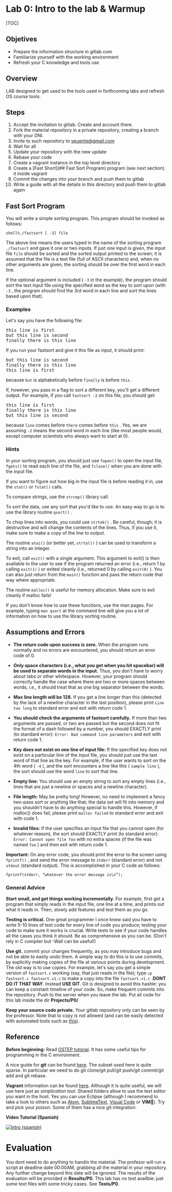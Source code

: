 # Lab 0: Intro to the lab & Warmup

[TOC]

## Objetives

* Prepare the information structure in gitlab.com
* Familiarize yourself with the working environment
* Refresh your C knowledge and tools use

## Overview

LAB designed to get used to the tools used in forthcoming labs and refresh OS course tools.

## Steps

1. Accept the invitation to gitlab. Create and account there.
2. Fork the material repository in a private repository, creating a branch with your DNI.
3. Invite to such repository to vpuente@gmail.com
4. Wait for all
5. Update your repository with the new update
6. Rebase your code
7. Create a vagrant instance in the top level directory
8. Create a [Fast Short](## Fast Sort Program) program (see next section). it inside vagrant
9. Commit the changes into your branch and push them to gitlab
10. Write a guide with all the details in this directory and push them to gitlab again

## Fast Sort Program

You will write a simple sorting program. This program should be invoked as follows:

`shell%./fastsort [ -3] file`

The above line means the users typed in the name of the sorting program `./fastsort` and gave it one or two inputs. If just one input is given, the input file `file` should be sorted and the sorted output printed to the screen; it is assumed that the file is a text file (full of ASCII characters) and, when no other arguments are given, the sorting should be over the first word in each line.

If the optional argument is included ( `-3` in the example), the program should sort the text input file using the specified word as the key to sort upon (with `-3` , the program should find the 3rd word in each line and sort the lines based upon that).

### Examples

Let's say you have the following file:

<pre>this line is first
but this line is second
finally there is this line
</pre>

If you run your fastsort and give it this file as input, it should print:

<pre>but this line is second
finally there is this line
this line is first
</pre>

because `but` is alphabetically before `finally` is before `this` .

If, however, you pass in a flag to sort a different key, you'll get a different output. For example, if you call `fastsort -2` on this file, you should get:

<pre>this line is first
finally there is this line
but this line is second
</pre>

because `line` comes before `there` comes before `this` . Yes, we are assuming `-2` means the second word in each line (like most people would, except computer scientists who always want to start at 0).

### Hints

In your sorting program, you should just use `fopen()` to open the input file, `fgets()` to read each line of the file, and `fclose()` when you are done with the input file.

If you want to figure out how big in the input file is before reading it in, use the `stat()` or `fstat()` calls.

To compare strings, use the `strcmp()` library call.

To sort the data, use any sort that you'd like to use. An easy way to go is to use the library routine `qsort()` .

To chop lines into words, you could use `strtok()` . Be careful, though; it is destructive and will change the contents of the lines. Thus, if you use it, make sure to make a copy of the line to output.

The routine `atoi()` (or better yet, `strtol()` ) can be used to transform a string into an integer.

To exit, call `exit()` with a single argument. This argument to exit() is then available to the user to see if the program returned an error (i.e., return 1 by calling `exit(1)` ) or exited cleanly (i.e., returned 0 by calling `exit(0)` ). You can also just return from the `main()` function and pass the return code that way where appropriate.

The routine `malloc()` is useful for memory allocation. Make sure to exit cleanly if malloc fails!

If you don't know how to use these functions, use the man pages. For example, typing `man qsort` at the command line will give you a lot of information on how to use the library sorting routine.

## Assumptions and Errors

* **The return code upon success is zero.** When the program runs normally and no errors are encountered, you should return an error code of 0.

* **Only space characters (i.e., what you get when you hit spacebar) will be used to separate words in the input.** Thus, you don't have to worry about tabs or other whitespace. However, your program should correctly handle the case where there are two or more spaces between words, i.e., it should treat that as one big separator between the words.

* **Max line length will be 128.** If you get a line longer than this (detected by the lack of a newline character in the last position), please print `Line too long` to standard error and exit with return code 1.

* **You should check the arguments of fastsort carefully.** If more than two arguments are passed, or two are passed but the second does not fit the format of a dash followed by a number, you should EXACTLY print (to standard error): `Error: Bad command line parameters` and exit with return code 1.

* **Key does not exist on one line of input file:** If the specified key does not exist on a particular line of the input file, you should just use the last word of that line as the key. For example, if the user wants to sort on the 4th word ( `-4` ), and the sort encounters a line like this ( `sample line` ), the sort should use the word `line` to sort that line.

* **Empty line:** You should use an empty string to sort any empty lines (i.e., lines that are just a newline or spaces and a newline character).

* **File length:** May be pretty long! However, no need to implement a fancy two-pass sort or anything like that; the data set will fit into memory and you shouldn't have to do anything special to handle this. However, if malloc() does fail, please print `malloc failed` to standard error and exit with code 1.

* **Invalid files:** If the user specifies an input file that you cannot open (for whatever reason), the sort should EXACTLY print (to standard error): `Error: Cannot open file foo` with no extra spaces (if the file was named `foo` ) and then exit with return code 1.

**Important:** On any error code, you should print the error to the screen using `fprintf()` , and send the error message to `stderr` (standard error) and not `stdout` (standard output). This is accomplished in your C code as follows:

`fprintf(stderr, “whatever the error message is\n”);`

### General Advice
**Start small, and get things working incrementally.** For example, first get a program that simply reads in the input file, one line at a time, and prints out what it reads in. Then, slowly add features and test them as you go.

**Testing is critical.** One great programmer I once knew said you have to write 5-10 lines of test code for every line of code you produce; testing your code to make sure it works is crucial. Write tests to see if your code handles all the cases you think it should. Be as comprehensive as you can be. (Don't rely in C compiler but -Wall can be useful!)


**Use git.** commit your changes frequently, as you may introduce bugs and not be able to easily undo them. A simple way to do this is to use commits, by explicitly making copies of the file at various points during development. The old way is to use copies. For example, let's say you get a simple version of `fastsort.c` working (say, that just reads in the file); type `cp fastsort.c fastsort.v1.c` to make a copy into the file `fastsort.v1.c` .**DONT DO IT THAT WAY**. Instead **USE GIT**. Git is designed to avoid this hashle: you can keep a constant timeline of your code. So, make frequent commits into the repository. Push to the server when you leave the lab. Put all code for this lab inside the dir **Projects/P0/**  

**Keep your source code private.** Your gitlab repository only can be seen by the professor. Note that to copy is not allowed (and can be easily detected with automated tools such as [this](https://theory.stanford.edu/~aiken/moss/)).


## Reference


**Before beginning:** Read [OSTEP tutorial](http://pages.cs.wisc.edu/~remzi/OSTEP/lab-tutorial.pdf). It has some useful tips for programming in the C environment.

A nice guide for **git** can be found [here](https://www.atlassian.com/git/tutorials/what-is-version-control). The subset used here is quite sparse. In particular we need to do git clone/git pull/git push/git commit/git add and git rebase.

**Vagrant** information can be found [here](https://www.vagrantup.com/docs/getting-started/). Although it is quite useful, we will use here just as _simplication tool_. Shared folders allow to use the text editor you want in the host. Yes you can use Eclipse (although I recommend to take a look to others such as [Atom](http://atom.org/), [SublimeText](https://www.sublimetext.com/3), [Visual Code](https://code.visualstudio.com) or **VIM**😬). Try and pick your poison. Some of them has a nice git integration.

**Video Tutorial (Spanish)**

[![Intro (spanish)](http://img.youtube.com/vi/W15-Yx_zdsc/0.jpg)](https://www.youtube.com/watch?v=W15-Yx_zdsc)

# Evaluation
You dont need to do anything to handin the material.  The profesor will run a script at deadline date 00:00AM, grabbing all the material in your repository. Any further change beyond this date will be ignored. The results of the evaluation will be provided in **Results/P0**. This lab has no test availble: just some text files with some tricky cases. See **Tests/P0**. 


